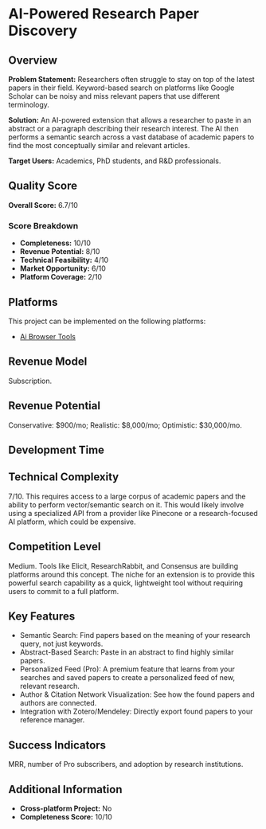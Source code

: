 # AI-Powered Research Paper Discovery

## Overview
**Problem Statement:** Researchers often struggle to stay on top of the latest papers in their field. Keyword-based search on platforms like Google Scholar can be noisy and miss relevant papers that use different terminology.

**Solution:** An AI-powered extension that allows a researcher to paste in an abstract or a paragraph describing their research interest. The AI then performs a semantic search across a vast database of academic papers to find the most conceptually similar and relevant articles.

**Target Users:** Academics, PhD students, and R&D professionals.

## Quality Score
**Overall Score:** 6.7/10

### Score Breakdown
- **Completeness:** 10/10
- **Revenue Potential:** 8/10
- **Technical Feasibility:** 4/10
- **Market Opportunity:** 6/10
- **Platform Coverage:** 2/10

## Platforms
This project can be implemented on the following platforms:
- [Ai Browser Tools](./platforms/ai-browser-tools/)

## Revenue Model
Subscription.

## Revenue Potential
Conservative: $900/mo; Realistic: $8,000/mo; Optimistic: $30,000/mo.

## Development Time


## Technical Complexity
7/10. This requires access to a large corpus of academic papers and the ability to perform vector/semantic search on it. This would likely involve using a specialized API from a provider like Pinecone or a research-focused AI platform, which could be expensive.

## Competition Level
Medium. Tools like Elicit, ResearchRabbit, and Consensus are building platforms around this concept. The niche for an extension is to provide this powerful search capability as a quick, lightweight tool without requiring users to commit to a full platform.

## Key Features
- Semantic Search: Find papers based on the meaning of your research query, not just keywords.
- Abstract-Based Search: Paste in an abstract to find highly similar papers.
- Personalized Feed (Pro): A premium feature that learns from your searches and saved papers to create a personalized feed of new, relevant research.
- Author & Citation Network Visualization: See how the found papers and authors are connected.
- Integration with Zotero/Mendeley: Directly export found papers to your reference manager.

## Success Indicators
MRR, number of Pro subscribers, and adoption by research institutions.

## Additional Information
- **Cross-platform Project:** No
- **Completeness Score:** 10/10
